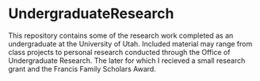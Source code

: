 # UndergraduateResearch
This repository contains some of the research work completed as an undergraduate at the University of Utah. Included material
may range from class projects to personal research conducted through the Office of Undergraduate Research. The later for which I recieved a small
research grant and the Francis Family Scholars Award.
